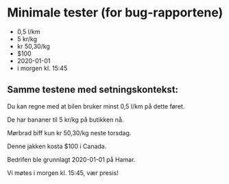 <div lang="nb">

# Minimale tester (for bug-rapportene)

 - 0,5 l/km
 - 5 kr/kg
 - kr 50,30/kg
 - $100
 - 2020-01-01
 - i morgen kl. 15:45


 ## Samme testene med setningskontekst:

Du kan regne med at bilen bruker minst 0,5 l/km på dette føret.

De har bananer til 5 kr/kg på butikken nå.

Mørbrad biff kun kr 50,30/kg neste torsdag.

Denne jakken kosta $100 i Canada.

Bedrifen ble grunnlagt 2020-01-01 på Hamar.

Vi møtes i morgen kl. 15:45, vær presis!

 </div>
